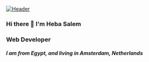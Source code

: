 [![Header](https://res.cloudinary.com/hapiii/image/upload/v1666731863/HYF/zpq73zfn2hsbnsxyinfv.gif)](https://some-url.dev/)

### Hi there 👋 I'm Heba Salem 
### Web Developer
##### I am from Egypt, and living in Amsterdam, Netherlands

<!--
**HebaMak/HebaMak** is a ✨ _special_ ✨ repository because its `README.md` (this file) appears on your GitHub profile.

Here are some ideas to get you started:

- 🔭 I’m currently working on ...
- 🌱 I’m currently learning ...
- 👯 I’m looking to collaborate on ...
- 🤔 I’m looking for help with ...
- 💬 Ask me about ...
- 📫 How to reach me: ...
- 😄 Pronouns: ...
- ⚡ Fun fact: ...
-->
